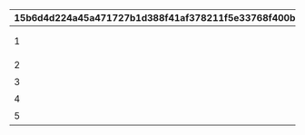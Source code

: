 |15b6d4d224a45a471727b1d388f41af378211f5e33768f400bc76d2711cb4124|b91dc9519dadf7b1f8911ee27c4675d254cbb98f4c7ecb02d0964a8d1968b3cf|930dce5b2aee3b8e210d6ff31e5829639dab10a75ef6b1c93db182cce0e0c05a|4a69058bf72c80eb745426cd846265f30012426727ed6ee81c914e1e7e9b9697|
| --- | --- | --- | --- |
|1|【加速】|加速|ＴＰ回復や行動速度アップにより、キャラのスキルやユニオンバーストの発動数が増加する\n|
|2|【弱体】|弱体|敵に継続ダメージ系状態異常や弱体効果を付与し、敵を弱体化させる\n|
|3|【会心】|会心|クリティカルや通常攻撃強化により、攻撃性能を強化する\n|
|4|【強化】|強化|攻撃力や防御力アップのバフ効果を用いて、キャラを強化する\n|
|5|【守備】|守備|ＨＰアップやバリア展開により、耐久性能を強化する\n|